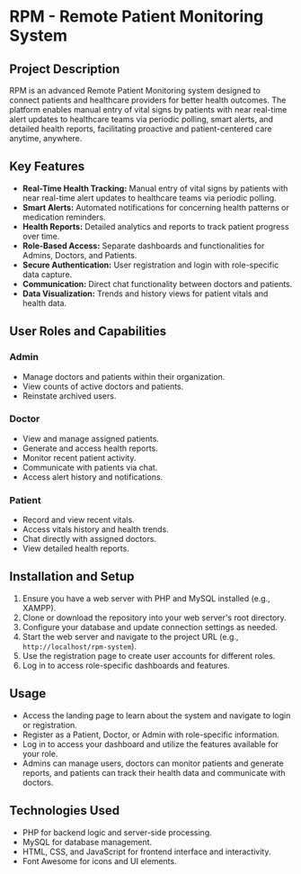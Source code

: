 # RPM - Remote Patient Monitoring System

## Project Description
RPM is an advanced Remote Patient Monitoring system designed to connect patients and healthcare providers for better health outcomes. The platform enables manual entry of vital signs by patients with near real-time alert updates to healthcare teams via periodic polling, smart alerts, and detailed health reports, facilitating proactive and patient-centered care anytime, anywhere.

## Key Features
- **Real-Time Health Tracking:** Manual entry of vital signs by patients with near real-time alert updates to healthcare teams via periodic polling.
- **Smart Alerts:** Automated notifications for concerning health patterns or medication reminders.
- **Health Reports:** Detailed analytics and reports to track patient progress over time.
- **Role-Based Access:** Separate dashboards and functionalities for Admins, Doctors, and Patients.
- **Secure Authentication:** User registration and login with role-specific data capture.
- **Communication:** Direct chat functionality between doctors and patients.
- **Data Visualization:** Trends and history views for patient vitals and health data.

## User Roles and Capabilities

### Admin
- Manage doctors and patients within their organization.
- View counts of active doctors and patients.
- Reinstate archived users.

### Doctor
- View and manage assigned patients.
- Generate and access health reports.
- Monitor recent patient activity.
- Communicate with patients via chat.
- Access alert history and notifications.

### Patient
- Record and view recent vitals.
- Access vitals history and health trends.
- Chat directly with assigned doctors.
- View detailed health reports.

## Installation and Setup
1. Ensure you have a web server with PHP and MySQL installed (e.g., XAMPP).
2. Clone or download the repository into your web server's root directory.
3. Configure your database and update connection settings as needed.
4. Start the web server and navigate to the project URL (e.g., `http://localhost/rpm-system`).
5. Use the registration page to create user accounts for different roles.
6. Log in to access role-specific dashboards and features.

## Usage
- Access the landing page to learn about the system and navigate to login or registration.
- Register as a Patient, Doctor, or Admin with role-specific information.
- Log in to access your dashboard and utilize the features available for your role.
- Admins can manage users, doctors can monitor patients and generate reports, and patients can track their health data and communicate with doctors.

## Technologies Used
- PHP for backend logic and server-side processing.
- MySQL for database management.
- HTML, CSS, and JavaScript for frontend interface and interactivity.
- Font Awesome for icons and UI elements.
